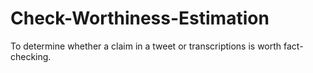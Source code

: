 # Check-Worthiness-Estimation
To determine whether a claim in a tweet or transcriptions is worth fact-checking.
